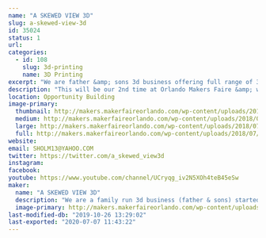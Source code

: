 ```yaml
---
name: "A SKEWED VIEW 3D"
slug: a-skewed-view-3d
id: 35024
status: 1
url: 
categories:
  - id: 108
    slug: 3d-printing
    name: 3D Printing
excerpt: "We are father &amp; sons 3d business offering full range of 3d services. Last year we did 3 new designs modeled, printed &amp; videos up every week &amp; ended up with over 200 by years end. This year we are focusing on getting our website up &amp; working on architectural renderings &amp; models too. We look forward to making new connections &amp; meeting new makers everyday. So stoked to be part of this makers faire as this was the biggest &amp; best maker show we have done to date."
description: "This will be our 2nd time at Orlando Makers Faire &amp; we are so stoked to be back. We are doing a lot more architectural modeling along with prototyping &amp; props. We never try to make copies of original designs but do our version of them, its our homage to all things we love. We design stuff I loved as a kid &amp; stuff my kids love. Make sure you check us out on YouTube as we have over 400 videos up atm &amp; we now do a weekly livestream Sundays Skewed Stream w/ Sholm &amp; Sons every Sunday at 9pm est., please make sure you subscribe &amp; ring bell as we always got new content coming out. Thanks for taking time to read description &amp; look forward to meeting everyone there. Make sure you swing by our tables &amp; say hi, we will also be bringing a lot of little 3d printed goodies for handouts too. Have a wonderful day. God bless"
location: Opportunity Building
image-primary:
  thumbnail: http://makers.makerfaireorlando.com/wp-content/uploads/2018/07/logo-5-150x150.png
  medium: http://makers.makerfaireorlando.com/wp-content/uploads/2018/07/logo-5-300x169.png
  large: http://makers.makerfaireorlando.com/wp-content/uploads/2018/07/logo-5-1024x576.png
  full: http://makers.makerfaireorlando.com/wp-content/uploads/2018/07/logo-5.png
website: 
email: SHOLM13@YAHOO.COM
twitter: https://twitter.com/a_skewed_view3d
instagram: 
facebook: 
youtube: https://www.youtube.com/channel/UCryqg_iv2N5XOh4teB45eSw
maker:
  name: "A SKEWED VIEW 3D"
  description: "We are a family run 3d business (father & sons) started last year. We are working on the side from the house atm. We are doing 3 new designs a week for 2018 & are already over 90 designs done. you can find us on youtube & twitter. we put up the stl files for our designs on thingiverse & myminifactory all under A Skewed View 3d. We love to bring ideas to life, if you have any you want brought to reality hit us up. We absolutely love the 3d printing community, next to my family & church this is best community ever been part of. Thank you for reading our profile & have a wonderful day. God bless"
  image-primary: http://makers.makerfaireorlando.com/wp-content/uploads/2018/07/BOYS-I.jpeg
last-modified-db: "2019-10-26 13:29:02"
last-exported: "2020-07-07 11:43:22"
---
```

